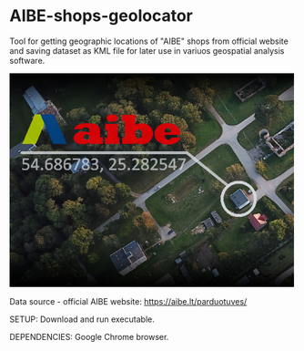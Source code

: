 # AIBE-shops-geolocator
 Tool for getting geographic locations of "AIBE" shops from official website and saving dataset as KML file for later use in variuos geospatial analysis software.

<img src="/images/thumbnail.png" width="500"/>

Data source - official AIBE website: https://aibe.lt/parduotuves/

SETUP:
Download and run executable.

DEPENDENCIES:
Google Chrome browser.
